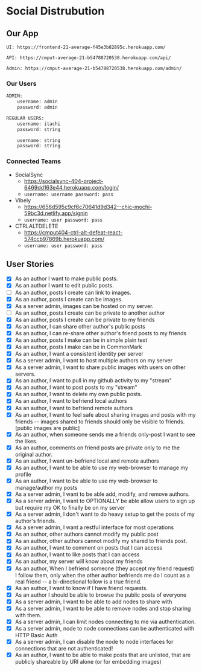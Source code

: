 # Social Distrubution
## Our App
`UI: https://frontend-21-average-f45e3b82895c.herokuapp.com/`

`API: https://cmput-average-21-b54788720538.herokuapp.com/api/`

`Admin: https://cmput-average-21-b54788720538.herokuapp.com/admin/`

### Our Users
```bash
ADMIN:
    username: admin
    password: admin

REGULAR USERS:
    username: itachi
    password: string

    username: string
    password: string
```

### Connected Teams
- SocialSync 
    - https://socialsync-404-project-6469dd163e44.herokuapp.com/login/
    - `username: username password: pass`
- Vibely
    - https://656d595c9cf6c70641d9d342--chic-mochi-59bc3d.netlify.app/signin
    - `username: user password: pass`
- CTRLALTDELETE
    - https://cmput404-ctrl-alt-defeat-react-574ccb97869b.herokuapp.com/
    - `username: user password: pass`


## User Stories
   
   - [x] As an author I want to make public posts.
   - [x] As an author I want to edit public posts.
   - [ ] As an author, posts I create can link to images.
   - [x] As an author, posts I create can be images.
   - [x] As a server admin, images can be hosted on my server.
   - [ ] As an author, posts I create can be private to another author
   - [x] As an author, posts I create can be private to my friends
   - [x] As an author, I can share other author's public posts
   - [x] As an author, I can re-share other author's friend posts to my friends
   - [x] As an author, posts I make can be in simple plain text
   - [x] As an author, posts I make can be in CommonMark
   - [x] As an author, I want a consistent identity per server
   - [x] As a server admin, I want to host multiple authors on my server
   - [x] As a server admin, I want to share public images with users
     on other servers.
   - [x] As an author, I want to pull in my github activity to my "stream"
   - [x] As an author, I want to post posts to my "stream"
   - [x] As an author, I want to delete my own public posts.
   - [x] As an author, I want to befriend local authors
   - [x] As an author, I want to befriend remote authors
   - [x] As an author, I want to feel safe about sharing images and posts
     with my friends -- images shared to friends should only be
     visible to friends. [public images are public]
   - [x] As an author, when someone sends me a friends only-post I want to
     see the likes.
   - [x] As an author, comments on friend posts are private only to me the
     original author.
   - [x] As an author, I want un-befriend local and remote authors
   - [x] As an author, I want to be able to use my web-browser to manage
     my profile
   - [x] As an author, I want to be able to use my web-browser to manage/author
     my posts
   - [x] As a server admin, I want to be able add, modify, and remove
     authors.
   - [x] As a server admin, I want to OPTIONALLY be able allow users to sign up but
     require my OK to finally be on my server
   - [x] As a server admin, I don't want to do heavy setup to get the
     posts of my author's friends.
   - [x] As a server admin, I want a restful interface for most operations
   - [x] As an author, other authors cannot modify my public post
   - [x] As an author, other authors cannot modify my shared to friends post.
   - [x] As an author, I want to comment on posts that I can access
   - [x] As an author, I want to like posts that I can access
   - [x] As an author, my server will know about my friends
   - [x] As an author, When I befriend someone (they accept my friend request) I follow them, only when
     the other author befriends me do I count as a real friend -- a bi-directional follow is a true friend.
   - [x] As an author, I want to know if I have friend requests.
   - [x] As an author I should be able to browse the public posts of everyone
   - [x] As a server admin, I want to be able to add nodes to share with
   - [x] As a server admin, I want to be able to remove nodes and stop
     sharing with them.
   - [x] As a server admin, I can limit nodes connecting to me via
     authentication.
   - [x] As a server admin, node to node connections can be authenticated
     with HTTP Basic Auth
   - [x] As a server admin, I can disable the node to node interfaces for
     connections that are not authenticated!
   - [x] As an author, I want to be able to make posts that are unlisted,
     that are publicly shareable by URI alone (or for embedding images)